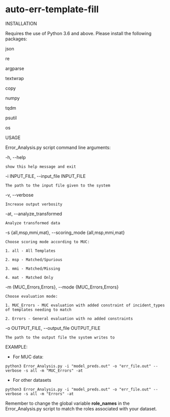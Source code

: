 # auto-err-template-fill

INSTALLATION

Requires the use of Python 3.6 and above. Please install the following packages:

json

re

argparse

textwrap

copy

numpy

tqdm

psutil

os


USAGE 

Error_Analysis.py script command line arguments:

  -h, --help            
  
    show this help message and exit
  
  -i INPUT_FILE, --input_file INPUT_FILE            
  
    The path to the input file given to the system
                        
  -v, --verbose         
  
    Increase output verbosity
  
  -at, --analyze_transformed            
  
    Analyze transformed data
                        
  -s {all,msp,mmi,mat}, --scoring_mode {all,msp,mmi,mat}
  
    Choose scoring mode according to MUC:

    1. all - All Templates

    2. msp - Matched/Spurious

    3. mmi - Matched/Missing

    4. mat - Matched Only
                        
  -m {MUC_Errors,Errors}, --mode {MUC_Errors,Errors}
  
    Choose evaluation mode:

    1. MUC_Errors - MUC evaluation with added constraint of incident_types of templates needing to match

    2. Errors - General evaluation with no added constraints
                        
  -o OUTPUT_FILE, --output_file OUTPUT_FILE            
  
    The path to the output file the system writes to
                        
EXAMPLE:

- For MUC data:

``python3 Error_Analysis.py -i "model_preds.out" -o "err_file.out" --verbose -s all -m "MUC_Errors" -at``

- For other datasets

``python3 Error_Analysis.py -i "model_preds.out" -o "err_file.out" --verbose -s all -m "Errors" -at``

Remember to change the global variable **role_names** in the Error_Analysis.py script to match the roles associated with your dataset.
